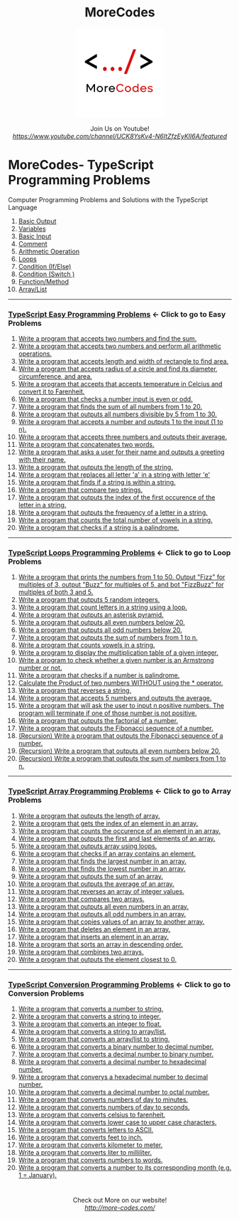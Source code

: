 <h1 align="center">MoreCodes</h1>
<p align="center"> 
  <img src="/morecodescir.png"/>
</p>

<p align="center">
Join Us on Youtube! <br/>
<i><u>https://www.youtube.com/channel/UCK8YsKv4-N6ItZfzEyKlI6A/featured</u></i>
</p>

#

# MoreCodes- TypeScript Programming Problems
Computer Programming Problems and Solutions with the TypeScript Language

1. <a href="https://github.com/ArjunAranetaCodes/MoreCodes-TypeScript/blob/master/Basics1.ts" target="_blank">Basic Output</a>
2. <a href="https://github.com/ArjunAranetaCodes/MoreCodes-TypeScript/blob/master/Basics2.ts" target="_blank">Variables</a>
3. <a href="https://github.com/ArjunAranetaCodes/MoreCodes-TypeScript/blob/master/Basics3.ts" target="_blank">Basic Input</a>
4. <a href="https://github.com/ArjunAranetaCodes/MoreCodes-TypeScript/blob/master/Basics4.ts" target="_blank">Comment</a>
5. <a href="https://github.com/ArjunAranetaCodes/MoreCodes-TypeScript/blob/master/Basics5.ts" target="_blank">Arithmetic Operation</a>
6. <a href="https://github.com/ArjunAranetaCodes/MoreCodes-TypeScript/blob/master/Basics6.ts" target="_blank">Loops</a>
7. <a href="https://github.com/ArjunAranetaCodes/MoreCodes-TypeScript/blob/master/Basics7.ts" target="_blank">Condition (If/Else)</a>
8. <a href="https://github.com/ArjunAranetaCodes/MoreCodes-TypeScript/blob/master/Basics8.ts" target="_blank">Condition (Switch )</a>
9. <a href="https://github.com/ArjunAranetaCodes/MoreCodes-TypeScript/blob/master/Basics9.ts" target="_blank">Function/Method</a>
10. <a href="https://github.com/ArjunAranetaCodes/MoreCodes-TypeScript/blob/master/Basics10.ts" target="_blank">Array/List</a>

- - - -
### [TypeScript Easy Programming Problems](Easy%20Problems/) <- Click to go to Easy Problems

1. <a href="https://github.com/ArjunAranetaCodes/MoreCodes-TypeScript/blob/master/Easy%20Problems/problem1.ts" target="_blank">Write a program that accepts two numbers and find the sum.</a>
2. <a href="https://github.com/ArjunAranetaCodes/MoreCodes-TypeScript/blob/master/Easy%20Problems/problem2.ts" target="_blank">Write a program that accepts two numbers and perform all arithmetic operations.</a>
3. <a href="https://github.com/ArjunAranetaCodes/MoreCodes-TypeScript/blob/master/Easy%20Problems/problem3.ts" target="_blank">Write a program that accepts length and width of rectangle to find area.</a>
4. <a href="https://github.com/ArjunAranetaCodes/MoreCodes-TypeScript/blob/master/Easy%20Problems/problem4.ts" target="_blank">Write a program that accepts radius of a circle and find its diameter, circumference, and area.</a>
5. <a href="https://github.com/ArjunAranetaCodes/MoreCodes-TypeScript/blob/master/Easy%20Problems/problem5.ts" target="_blank">Write a program that accepts that accepts temperature in Celcius and convert it to Farenheit.</a>
6. <a href="https://github.com/ArjunAranetaCodes/MoreCodes-TypeScript/blob/master/Easy%20Problems/problem6.ts" target="_blank">Write a program that checks a number input is even or odd.</a>
7. <a href="https://github.com/ArjunAranetaCodes/MoreCodes-TypeScript/blob/master/Easy%20Problems/problem7.ts" target="_blank">Write a program that finds the sum of all numbers from 1 to 20.</a>
8. <a href="https://github.com/ArjunAranetaCodes/MoreCodes-TypeScript/blob/master/Easy%20Problems/problem8.ts" target="_blank">Write a program that outputs all numbers divisible by 5 from 1 to 30.</a>
9. <a href="https://github.com/ArjunAranetaCodes/MoreCodes-TypeScript/blob/master/Easy%20Problems/problem9.ts" target="_blank">Write a program that accepts a number and outputs 1 to the input (1 to n).</a>
10. <a href="https://github.com/ArjunAranetaCodes/MoreCodes-TypeScript/blob/master/Easy%20Problems/problem10.ts" target="_blank">Write a program that accepts three numbers and outputs their average.</a>
11. <a href="https://github.com/ArjunAranetaCodes/MoreCodes-TypeScript/blob/master/Easy%20Problems/problem11.ts" target="_blank">Write a program that concatenates two words.</a>
12. <a href="https://github.com/ArjunAranetaCodes/MoreCodes-TypeScript/blob/master/Easy%20Problems/problem12.ts" target="_blank">Write a program that asks a user for their name and outputs a greeting with their name.</a>
13. <a href="https://github.com/ArjunAranetaCodes/MoreCodes-TypeScript/blob/master/Easy%20Problems/problem13.ts" target="_blank">Write a program that outputs the length of the string.</a>
14. <a href="https://github.com/ArjunAranetaCodes/MoreCodes-TypeScript/blob/master/Easy%20Problems/problem14.ts" target="_blank">Write a program that replaces all letter 'a' in a string with letter 'e'</a>
15. <a href="https://github.com/ArjunAranetaCodes/MoreCodes-TypeScript/blob/master/Easy%20Problems/problem15.ts" target="_blank">Write a program that finds if a string is within a string.</a>
16. <a href="https://github.com/ArjunAranetaCodes/MoreCodes-TypeScript/blob/master/Easy%20Problems/problem16.ts" target="_blank">Write a program that compare two strings.</a>
17. <a href="https://github.com/ArjunAranetaCodes/MoreCodes-TypeScript/blob/master/Easy%20Problems/problem17.ts" target="_blank">Write a program that outputs the index of the first occurence of the letter in a string.</a>
18. <a href="https://github.com/ArjunAranetaCodes/MoreCodes-TypeScript/blob/master/Easy%20Problems/problem18.ts" target="_blank">Write a program that outputs the frequency of a letter in a string.</a>
19. <a href="https://github.com/ArjunAranetaCodes/MoreCodes-TypeScript/blob/master/Easy%20Problems/problem19.ts" target="_blank">Write a program that counts the total number of vowels in a string.</a>
20. <a href="https://github.com/ArjunAranetaCodes/MoreCodes-TypeScript/blob/master/Easy%20Problems/problem20.ts" target="_blank">Write a program that checks if a string is a palindrome.</a>

- - - -
### [TypeScript Loops Programming Problems](Loops/) <- Click to go to Loop Problems

1. <a href="https://github.com/ArjunAranetaCodes/MoreCodes-TypeScript/blob/master/Loops/problem1.ts" target="_blank">Write a program that prints the numbers from 1 to 50. Output "Fizz" for multiples of 3, output "Buzz" for multiples of 5, and bot "FizzBuzz" for multiples of both 3 and 5.</a>
2. <a href="https://github.com/ArjunAranetaCodes/MoreCodes-TypeScript/blob/master/Loops/problem2.ts" target="_blank">Write a program that outputs 5 random integers.</a>
3. <a href="https://github.com/ArjunAranetaCodes/MoreCodes-TypeScript/blob/master/Loops/problem3.ts" target="_blank">Write a program that count letters in a string using a loop.</a>
4. <a href="https://github.com/ArjunAranetaCodes/MoreCodes-TypeScript/blob/master/Loops/problem4.ts" target="_blank">Write a program that outputs an asterisk pyramid.</a>
5. <a href="https://github.com/ArjunAranetaCodes/MoreCodes-TypeScript/blob/master/Loops/problem5.ts" target="_blank">Write a program that outputs all even numbers below 20.</a>
6. <a href="https://github.com/ArjunAranetaCodes/MoreCodes-TypeScript/blob/master/Loops/problem6.ts" target="_blank">Write a program that outputs all odd numbers below 20.</a>
7. <a href="https://github.com/ArjunAranetaCodes/MoreCodes-TypeScript/blob/master/Loops/problem7.ts" target="_blank">Write a program that outputs the sum of numbers from 1 to n.</a>
8. <a href="https://github.com/ArjunAranetaCodes/MoreCodes-TypeScript/blob/master/Loops/problem8.ts" target="_blank">Write a program that counts vowels in a string.</a>
9. <a href="https://github.com/ArjunAranetaCodes/MoreCodes-TypeScript/blob/master/Loops/problem9.ts" target="_blank">Write a program to display the multiplication table of a given integer.</a>
10. <a href="https://github.com/ArjunAranetaCodes/MoreCodes-TypeScript/blob/master/Loops/problem10.ts" target="_blank">Write a program to check whether a given number is an Armstrong number or not.</a>
11. <a href="https://github.com/ArjunAranetaCodes/MoreCodes-TypeScript/blob/master/Loops/problem11.ts" target="_blank">Write a program that checks if a number is palindrome.</a>
12. <a href="https://github.com/ArjunAranetaCodes/MoreCodes-TypeScript/blob/master/Loops/problem12.ts" target="_blank">Calculate the Product of two numbers WITHOUT using the * operator.</a>
13. <a href="https://github.com/ArjunAranetaCodes/MoreCodes-TypeScript/blob/master/Loops/problem13.ts" target="_blank">Write a program that reverses a string.</a>
14. <a href="https://github.com/ArjunAranetaCodes/MoreCodes-TypeScript/blob/master/Loops/problem14.ts" target="_blank">Write a program that accepts 5 numbers and outputs the average.</a>
15. <a href="https://github.com/ArjunAranetaCodes/MoreCodes-TypeScript/blob/master/Loops/problem15.ts" target="_blank">Write a program that will ask the user to input n positive numbers. The program will terminate if one of those number is not positive.</a>
16. <a href="https://github.com/ArjunAranetaCodes/MoreCodes-TypeScript/blob/master/Loops/problem16.ts" target="_blank">Write a program that outputs the factorial of a number.</a>
17. <a href="https://github.com/ArjunAranetaCodes/MoreCodes-TypeScript/blob/master/Loops/problem17.ts" target="_blank">Write a program that outputs the Fibonacci sequence of a number.</a>
18. <a href="https://github.com/ArjunAranetaCodes/MoreCodes-TypeScript/blob/master/Loops/problem18.ts" target="_blank">(Recursion) Write a program that outputs the Fibonacci sequence of a number.</a>
19. <a href="https://github.com/ArjunAranetaCodes/MoreCodes-TypeScript/blob/master/Loops/problem19.ts" target="_blank">(Recursion) Write a program that outputs all even numbers below 20.</a>
20. <a href="https://github.com/ArjunAranetaCodes/MoreCodes-TypeScript/blob/master/Loops/problem20.ts" target="_blank">(Recursion) Write a program that outputs the sum of numbers from 1 to n.</a>

- - - -
### [TypeScript Array Programming Problems](Arrays/) <- Click to go to Array Problems

1. <a href="https://github.com/ArjunAranetaCodes/MoreCodes-TypeScript/blob/master/Arrays/problem1.ts" target="_blank">Write a program that outputs the length of array.</a>
2. <a href="https://github.com/ArjunAranetaCodes/MoreCodes-TypeScript/blob/master/Arrays/problem2.ts" target="_blank">Write a program that gets the index of an element in an array.</a>
3. <a href="https://github.com/ArjunAranetaCodes/MoreCodes-TypeScript/blob/master/Arrays/problem3.ts" target="_blank">Write a program that counts the occurence of an element in an array.</a>
4. <a href="https://github.com/ArjunAranetaCodes/MoreCodes-TypeScript/blob/master/Arrays/problem4.ts" target="_blank">Write a program that outputs the first and last elements of an array.</a>
5. <a href="https://github.com/ArjunAranetaCodes/MoreCodes-TypeScript/blob/master/Arrays/problem5.ts" target="_blank">Write a program that outputs array using loops.</a>
6. <a href="https://github.com/ArjunAranetaCodes/MoreCodes-TypeScript/blob/master/Arrays/problem6.ts" target="_blank">Write a program that checks if an array contains an element.</a>
7. <a href="https://github.com/ArjunAranetaCodes/MoreCodes-TypeScript/blob/master/Arrays/problem7.ts" target="_blank">Write a program that finds the largest number in an array.</a>
8. <a href="https://github.com/ArjunAranetaCodes/MoreCodes-TypeScript/blob/master/Arrays/problem8.ts" target="_blank">Write a program that finds the lowest number in an array.</a>
9. <a href="https://github.com/ArjunAranetaCodes/MoreCodes-TypeScript/blob/master/Arrays/problem9.ts" target="_blank">Write a program that outputs the sum of an array.</a>
10. <a href="https://github.com/ArjunAranetaCodes/MoreCodes-TypeScript/blob/master/Arrays/problem10.ts" target="_blank">Write a program that outputs the average of an array.</a>
11. <a href="https://github.com/ArjunAranetaCodes/MoreCodes-TypeScript/blob/master/Arrays/problem11.ts" target="_blank">Write a program that reverses an array of integer values.</a>
12. <a href="https://github.com/ArjunAranetaCodes/MoreCodes-TypeScript/blob/master/Arrays/problem12.ts" target="_blank">Write a program that compares two arrays.</a>
13. <a href="https://github.com/ArjunAranetaCodes/MoreCodes-TypeScript/blob/master/Arrays/problem13.ts" target="_blank">Write a program that outputs all even numbers in an array.</a>
14. <a href="https://github.com/ArjunAranetaCodes/MoreCodes-TypeScript/blob/master/Arrays/problem14.ts" target="_blank">Write a program that outputs all odd numbers in an array.</a>
15. <a href="https://github.com/ArjunAranetaCodes/MoreCodes-TypeScript/blob/master/Arrays/problem15.ts" target="_blank">Write a program that copies values of an array to another array.</a>
16. <a href="https://github.com/ArjunAranetaCodes/MoreCodes-TypeScript/blob/master/Arrays/problem16.ts" target="_blank">Write a program that deletes an element in an array.</a>
17. <a href="https://github.com/ArjunAranetaCodes/MoreCodes-TypeScript/blob/master/Arrays/problem17.ts" target="_blank">Write a program that inserts an element in an array.</a>
18. <a href="https://github.com/ArjunAranetaCodes/MoreCodes-TypeScript/blob/master/Arrays/problem18.ts" target="_blank">Write a program that sorts an array in descending order.</a>
19. <a href="https://github.com/ArjunAranetaCodes/MoreCodes-TypeScript/blob/master/Arrays/problem19.ts" target="_blank">Write a program that combines two arrays.</a>
20. <a href="https://github.com/ArjunAranetaCodes/MoreCodes-TypeScript/blob/master/Arrays/problem20.ts" target="_blank">Write a program that outputs the element closest to 0.</a>

- - - - 
###  [TypeScript Conversion Programming Problems](Conversions/) <- Click to go to Conversion Problems

1. <a href="https://github.com/ArjunAranetaCodes/MoreCodes-TypeScript/blob/master/Conversions/problem1.ts" target="_blank">Write a program that converts a number to string.</a>
2. <a href="https://github.com/ArjunAranetaCodes/MoreCodes-TypeScript/blob/master/Conversions/problem2.ts" target="_blank">Write a program that converts a string to integer.</a>
3. <a href="https://github.com/ArjunAranetaCodes/MoreCodes-TypeScript/blob/master/Conversions/problem3.ts" target="_blank">Write a program that converts an integer to float.</a>
4. <a href="https://github.com/ArjunAranetaCodes/MoreCodes-TypeScript/blob/master/Conversions/problem4.ts" target="_blank">Write a program that converts a string to array/list.</a>
5. <a href="https://github.com/ArjunAranetaCodes/MoreCodes-TypeScript/blob/master/Conversions/problem5.ts" target="_blank">Write a program that converts an array/list to string.</a>
6. <a href="https://github.com/ArjunAranetaCodes/MoreCodes-TypeScript/blob/master/Conversions/problem6.ts" target="_blank">Write a program that converts a binary number to decimal number.</a>
7. <a href="https://github.com/ArjunAranetaCodes/MoreCodes-TypeScript/blob/master/Conversions/problem7.ts" target="_blank">Write a program that converts a decimal number to binary number.</a>
8. <a href="https://github.com/ArjunAranetaCodes/MoreCodes-TypeScript/blob/master/Conversions/problem8.ts" target="_blank">Write a program that converts a decimal number to hexadecimal number.</a>
9. <a href="https://github.com/ArjunAranetaCodes/MoreCodes-TypeScript/blob/master/Conversions/problem9.ts" target="_blank">Write a program that converys a hexadecimal number to decimal number.</a>
10. <a href="https://github.com/ArjunAranetaCodes/MoreCodes-TypeScript/blob/master/Conversions/problem10.ts" target="_blank">Write a program that converts a decimal number to octal number.</a>
11. <a href="https://github.com/ArjunAranetaCodes/MoreCodes-TypeScript/blob/master/Conversions/problem11.ts" target="_blank">Write a program that converts numbers of day to minutes.</a>
12. <a href="https://github.com/ArjunAranetaCodes/MoreCodes-TypeScript/blob/master/Conversions/problem12.ts" target="_blank">Write a program that converts numbers of day to seconds.</a>
13. <a href="https://github.com/ArjunAranetaCodes/MoreCodes-TypeScript/blob/master/Conversions/problem13.ts" target="_blank">Write a program that converts celsius to farenheit.</a>
14. <a href="https://github.com/ArjunAranetaCodes/MoreCodes-TypeScript/blob/master/Conversions/problem14.ts" target="_blank">Write a program that converts lower case to upper case characters.</a>
15. <a href="https://github.com/ArjunAranetaCodes/MoreCodes-TypeScript/blob/master/Conversions/problem15.ts" target="_blank">Write a program that converts letters to ASCII.</a>
16. <a href="https://github.com/ArjunAranetaCodes/MoreCodes-TypeScript/blob/master/Conversions/problem16.ts" target="_blank">Write a program that converts feet to inch.</a>
17. <a href="https://github.com/ArjunAranetaCodes/MoreCodes-TypeScript/blob/master/Conversions/problem17.ts" target="_blank">Write a program that converts kilometer to meter.</a>
18. <a href="https://github.com/ArjunAranetaCodes/MoreCodes-TypeScript/blob/master/Conversions/problem18.ts" target="_blank">Write a program that converts liter to milliliter.</a>
19. <a href="https://github.com/ArjunAranetaCodes/MoreCodes-TypeScript/blob/master/Conversions/problem19.ts" target="_blank">Write a program that converts numbers to words.</a>
20. <a href="https://github.com/ArjunAranetaCodes/MoreCodes-TypeScript/blob/master/Conversions/problem20.ts" target="_blank">Write a program that converts a number to its corresponding month (e.g. 1 = January).</a>

#

<p align="center">
Check out More on our website! <br/>
<i><u>http://more-codes.com/</u></i>
</p>
